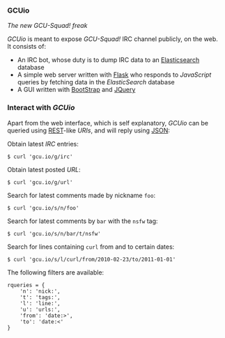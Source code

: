 ### GCUio

_The new GCU-Squad! freak_

_GCUio_ is meant to expose _GCU-Squad!_ IRC channel publicly, on the web.  
It consists of:
  * An IRC bot, whose duty is to dump IRC data to an [Elasticsearch](http://www.elasticsearch.org) database
  * A simple web server written with [Flask](http://flask.pocoo.org/) who responds to _JavaScript_ queries by fetching data in the _ElasticSearch_ database
  * A GUI written with [BootStrap](http://getbootstrap.com/) and [JQuery](http://jquery.com/)

### Interact with _GCUio_

Apart from the web interface, which is self explanatory, _GCUio_ can be queried
using [REST](http://en.wikipedia.org/wiki/Representational_state_transfer)-like
_URIs_, and will reply using [JSON](http://en.wikipedia.org/wiki/JSON):

Obtain latest _IRC_ entries:

    $ curl 'gcu.io/g/irc'

Obtain latest posted _URL_:

    $ curl 'gcu.io/g/url'

Search for latest comments made by nickname `foo`:

    $ curl 'gcu.io/s/n/foo'

Search for latest comments by `bar` with the `nsfw` tag:

    $ curl 'gcu.io/s/n/bar/t/nsfw'

Search for lines containing `curl` from and to certain dates:

    $ curl 'gcu.io/s/l/curl/from/2010-02-23/to/2011-01-01'

The following filters are available:

    rqueries = {
        'n': 'nick:',
        't': 'tags:',
        'l': 'line:',
        'u': 'urls:',
        'from': 'date:>',
        'to': 'date:<'
    }

